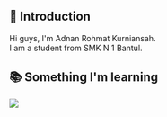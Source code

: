 
## 👋 Introduction

<p>Hi guys, I'm Adnan Rohmat Kurniansah.<br>
I am a student from SMK N 1 Bantul.</p>
  
## 📚 Something I'm learning 
<p>
  <a href="https://skillicons.dev">
    <img src="https://skillicons.dev/icons?i=html,css,javascript,php,java,bootstrap,laravel,mysql" />
  </a>
</p>

